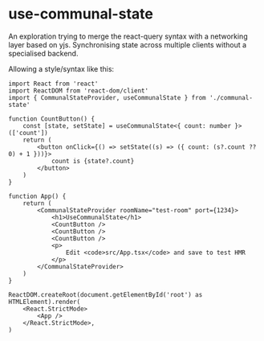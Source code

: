 # use-communal-state


An exploration trying to merge the react-query syntax with a networking layer based on yjs. Synchronising state across multiple clients without a specialised backend. 

Allowing a style/syntax like this:

```tsx
import React from 'react'
import ReactDOM from 'react-dom/client'
import { CommunalStateProvider, useCommunalState } from './communal-state'

function CountButton() {
    const [state, setState] = useCommunalState<{ count: number }>(['count'])
    return (
        <button onClick={() => setState((s) => ({ count: (s?.count ?? 0) + 1 }))}>
            count is {state?.count}
        </button>
    )
}

function App() {
    return (
        <CommunalStateProvider roomName="test-room" port={1234}>
            <h1>UseCommunalState</h1>
            <CountButton />
            <CountButton />
            <CountButton />
            <p>
                Edit <code>src/App.tsx</code> and save to test HMR
            </p>
        </CommunalStateProvider>
    )
}

ReactDOM.createRoot(document.getElementById('root') as HTMLElement).render(
    <React.StrictMode>
        <App />
    </React.StrictMode>,
)
```
